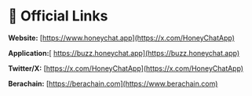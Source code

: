 # 🔗 Official Links

**Website:** [https://www.honeychat.app](https://x.com/HoneyChatApp)

**Application:**[  https://buzz.honeychat.app](https://buzz.honeychat.app)

**Twitter/X:** [https://x.com/HoneyChatApp](https://x.com/HoneyChatApp)

**Berachain:**  [https://berachain.com](https://www.berachain.com)
